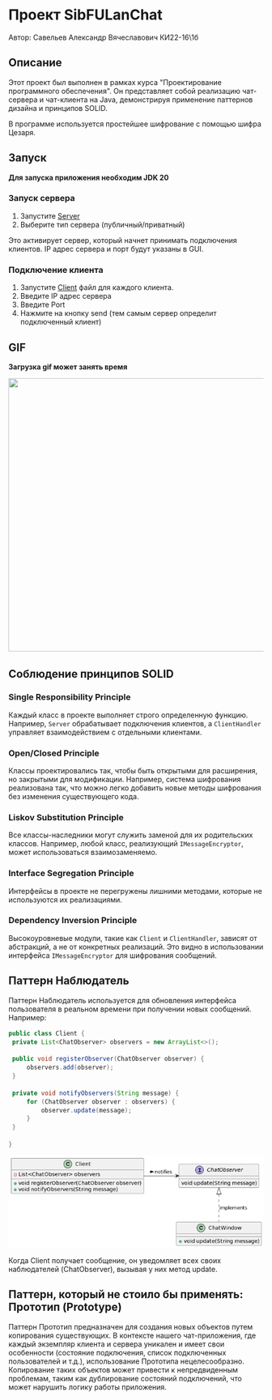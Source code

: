 # Проект SibFULanChat
Автор: Савельев Александр Вячеславович КИ22-16\1б
## Описание
Этот проект был выполнен в рамках курса "Проектирование программного обеспечения". Он представляет собой реализацию чат-сервера и чат-клиента на Java, демонстрируя применение паттернов дизайна и принципов SOLID.

В программе используется простейшее шифрование с помощью шифра Цезаря.


## Запуск
**Для запуска приложения необходим JDK 20**

### Запуск сервера
1. Запустите [Server](prgrm_export/Server_jar.jar)
2. Выберите тип сервера (публичный/приватный)

Это активирует сервер, который начнет принимать подключения клиентов. IP адрес сервера и порт будут указаны в GUI.

### Подключение клиента
1. Запустите [Client](prgrm_export/Client_jar.jar) файл для каждого клиента.
2. Введите IP адрес сервера
3. Введите Port
4. Нажмите на кнопку send (тем самым сервер определит подключенный клиент)

## GIF
**Загрузка gif может занять время**

<img src="readmedata/creation.gif" width="960" height="540">

## Соблюдение принципов SOLID

### Single Responsibility Principle
Каждый класс в проекте выполняет строго определенную функцию. Например, `Server` обрабатывает подключения клиентов, а `ClientHandler` управляет взаимодействием с отдельными клиентами.

### Open/Closed Principle
Классы проектировались так, чтобы быть открытыми для расширения, но закрытыми для модификации. Например, система шифрования реализована так, что можно легко добавить новые методы шифрования без изменения существующего кода.

### Liskov Substitution Principle
Все классы-наследники могут служить заменой для их родительских классов. Например, любой класс, реализующий `IMessageEncryptor`, может использоваться взаимозаменяемо.

### Interface Segregation Principle
Интерфейсы в проекте не перегружены лишними методами, которые не используются их реализациями.

### Dependency Inversion Principle
Высокоуровневые модули, такие как `Client` и `ClientHandler`, зависят от абстракций, а не от конкретных реализаций. Это видно в использовании интерфейса `IMessageEncryptor` для шифрования сообщений.

## Паттерн Наблюдатель

Паттерн Наблюдатель используется для обновления интерфейса пользователя в реальном времени при получении новых сообщений. Например:

```java
public class Client {
 private List<ChatObserver> observers = new ArrayList<>();

 public void registerObserver(ChatObserver observer) {
     observers.add(observer);
 }

 private void notifyObservers(String message) {
     for (ChatObserver observer : observers) {
         observer.update(message);
     }
 }
 
}
```

![Logo](readmedata/ClassDiagram.png)


Когда Client получает сообщение, он уведомляет всех своих наблюдателей (ChatObserver), вызывая у них метод update.

## Паттерн, который не стоило бы применять: Прототип (Prototype)

Паттерн Прототип предназначен для создания новых объектов путем копирования существующих. В контексте нашего чат-приложения, где каждый экземпляр клиента и сервера уникален и имеет свои особенности (состояние подключения, список подключенных пользователей и т.д.), использование Прототипа нецелесообразно. Копирование таких объектов может привести к непредвиденным проблемам, таким как дублирование состояний подключений, что может нарушить логику работы приложения.
